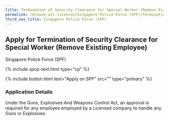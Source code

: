 ```yaml
---
title: Termination of Security Clearance for Special Worker (Remove Existing Employee)
permalink: /browse-all-licences/Singapore-Police-Force-(SPF)/Termination-of-Security-Clearance-for-Special-Worker-(Remove-Existing-Employee)
third_nav_title: Singapore Police Force (SPF)
---
```


## Apply for Termination of Security Clearance for Special Worker (Remove Existing Employee)

Singapore Police Force (SPF)

{% include spcp-text.html type="cp" %}

{% include button.html text="Apply on SPF" src="" type="primary" %}

<H3>Application Details</H3>

Under the Guns, Explosives And Weapons Control Act, an approval is required for any employee employed by a Licensed company to handle any Guns or  Explosives. 

